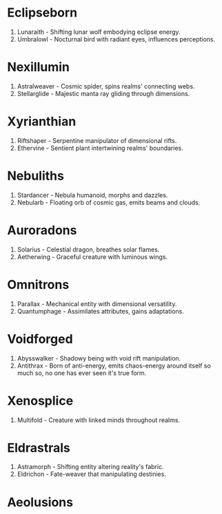 
# Eclipseborn
1. Lunaraith - Shifting lunar wolf embodying eclipse energy.
2. Umbralowl - Nocturnal bird with radiant eyes, influences perceptions.
# Nexillumin
1. Astralweaver - Cosmic spider, spins realms' connecting webs.
2. Stellarglide - Majestic manta ray gliding through dimensions.
# Xyrianthian
1. Riftshaper - Serpentine manipulator of dimensional rifts.
2. Ethervine - Sentient plant intertwining realms' boundaries.
# Nebuliths
1. Stardancer - Nebula humanoid, morphs and dazzles.
2. Nebularb - Floating orb of cosmic gas, emits beams and clouds.
# Auroradons
1. Solarius - Celestial dragon, breathes solar flames.
2. Aetherwing - Graceful creature with luminous wings.
# Omnitrons
1. Parallax - Mechanical entity with dimensional versatility.
2. Quantumphage - Assimilates attributes, gains adaptations.
# Voidforged
1. Abysswalker - Shadowy being with void rift manipulation.
2. Antithrax - Born of anti-energy, emits chaos-energy around itself so much so, no one has ever seen it's true form.
# Xenosplice
1. Multifold - Creature with linked minds throughout realms.
# Eldrastrals
1. Astramorph - Shifting entity altering reality's fabric.
2. Eldrichon - Fate-weaver that manipulating destinies.
# Aeolusions
